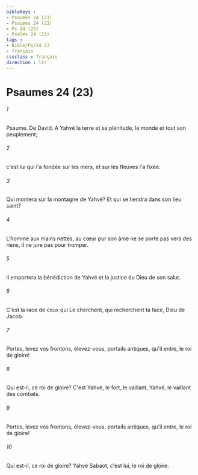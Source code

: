 ```yaml
---
bibleKeys : 
- Psaumes 24 (23)
- Psaumes 24 (23)
- Ps 24 (23)
- Psalms 24 (23)
tags : 
- Bible/Ps/24_23
- français
cssclass : français
direction : ltr
---
```


# Psaumes 24 (23)

###### 1
Psaume. De David. A Yahvé la terre et sa plénitude, le monde et tout son peuplement;
###### 2
c'est lui qui l'a fondée sur les mers, et sur les fleuves l'a fixée.
###### 3
Qui montera sur la montagne de Yahvé? Et qui se tiendra dans son lieu saint?
###### 4
L'homme aux mains nettes, au cœur pur son âme ne se porte pas vers des riens, il ne jure pas pour tromper.
###### 5
Il emportera la bénédiction de Yahvé et la justice du Dieu de son salut.
###### 6
C'est la race de ceux qui Le cherchent, qui recherchent ta face, Dieu de Jacob.
###### 7
Portes, levez vos frontons, élevez-vous, portails antiques, qu'il entre, le roi de gloire!
###### 8
Qui est-il, ce roi de gloire? C'est Yahvé, le fort, le vaillant, Yahvé, le vaillant des combats.
###### 9
Portes, levez vos frontons, élevez-vous, portails antiques, qu'il entre, le roi de gloire!
###### 10
Qui est-il, ce roi de gloire? Yahvé Sabaot, c'est lui, le roi de gloire.
